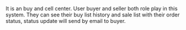 It is an buy and cell center. 
User buyer and seller both role play in this system. 
They can see their buy list history and sale list with their order status, status update will send by email to buyer.
